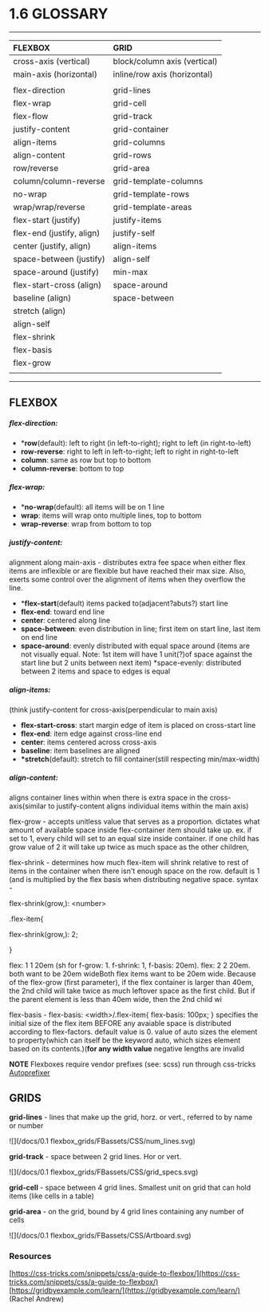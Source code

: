 # 1.6 GLOSSARY

---

| **FLEXBOX** | **GRID** |
| :--- | :--- |
| cross-axis \(vertical\) | block/column axis \(vertical\) |
| main-axis \(horizontal\) | inline/row axis \(horizontal\) |
|  |  |
| flex-direction | grid-lines |
| flex-wrap | grid-cell |
| flex-flow | grid-track |
| justify-content | grid-container |
| align-items | grid-columns |
| align-content | grid-rows |
| row/reverse | grid-area |
| column/column-reverse | grid-template-columns |
| no-wrap | grid-template-rows |
| wrap/wrap/reverse | grid-template-areas |
| flex-start  \(justify\) | justify-items |
| flex-end \(justify, align\) | justify-self |
| center \(justify, align\) | align-items |
| space-between \(justify\) | align-self |
| space-around \(justify\) | min-max |
| flex-start-cross \(align\) | space-around |
| baseline \(align\) | space-between |
| stretch \(align\) |  |
| align-self |  |
| flex-shrink |  |
| flex-basis |  |
| flex-grow |  |
|  |  |

---

## FLEXBOX

##### **flex-direction:**

* \***row**\(default\): left to right \(in left-to-right\); right to left \(in right-to-left\)
* **row-reverse**: right to left in left-to-right; left to right in right-to-left
* **column**: same as row but top to bottom
* **column-reverse**: bottom to top

##### **flex-wrap:**

* \***no-wrap**\(default\): all items will be on 1 line
* **wrap**: items will wrap onto multiple lines, top to bottom
* **wrap-reverse**: wrap from bottom to top

##### **justify-content:**

alignment along main-axis - distributes extra fee space when either flex items are inflexible or are flexible but have reached their max size. Also, exerts some control over the alignment of items when they overflow the line.

* \***flex-start**\(default\) items packed to\(adjacent?abuts?\) start line
* **flex-end**: toward end line
* **center**: centered along line
* **space-between**: even distribution in line; first item on start line, last item on end line
* **space-around**: evenly distributed with equal space around \(items are not visually equal. Note: 1st item will have 1 unit\(?\)of space against the start line but 2 units between next item\)   \*space-evenly: distributed between 2 items and space to edges is equal

##### **align-items:**

\(think justify-content for cross-axis\(perpendicular to main axis\)

* **flex-start-cross**: start margin edge of item is placed on cross-start line
* **flex-end**: item edge against cross-line end
* **center**: items centered across cross-axis
* **baseline**: item baselines are aligned
* **\*stretch**\(default\): stretch to fill container\(still respecting min/max-width\)

##### **align-content:**

aligns container lines within when there is extra space in the cross-axis\(similar to justify-content aligns individual items within the main axis\)

flex-grow - accepts unitless value that serves as a proportion. dictates what amount of available space inside flex-container item should take up.  ex. if set to 1, every child will set to an equal size inside container. if one child has grow value of 2 it will take up twice as much space as the other children, 

flex-shrink - determines how much flex-item will shrink relative to rest of items in the container when there isn't enough space on the row. default is 1 \(and is multiplied by the flex basis when distributing negative space. syntax -

flex-shrink\(grow,\): &lt;number&gt;

.flex-item{

flex-shrink\(grow,\): 2;

}

flex: 1 1 20em \(sh for f-grow: 1. f-shrink: 1, f-basis: 20em\).  flex: 2 2 20em.  both want to be 20em wideBoth flex items want to be 20em wide. Because of the flex-grow \(first parameter\), if the flex container is larger than 40em, the 2nd child will take twice as much leftover space as the first child. But if the parent element is less than 40em wide, then the 2nd child wi

flex-basis - flex-basis: &lt;width&gt;/.flex-item{ flex-basis: 100px; }   specifies the initial size of the flex item BEFORE any avaiable space is distributed according to flex-factors. default value is 0.  value of auto sizes the element to property\(which can itself be the keyword auto, which sizes element based on its contents.\)\(**for any width value** negative lengths are invalid

**NOTE** Flexboxes require vendor prefixes \(see: scss\) run through css-tricks [Autoprefixer](https://css-tricks.com/autoprefixer/)

## GRIDS

**grid-lines** - lines that make up the grid, horz. or vert., referred to by name or number

![](/docs/0.1 flexbox_grids/FBassets/CSS/num_lines.svg)

**grid-track** - space between 2 grid lines. Hor or vert.

![](/docs/0.1 flexbox_grids/FBassets/CSS/grid_specs.svg)

**grid-cell** - space between 4 grid lines. Smallest unit on grid that can hold items \(like cells in a table\)

**grid-area** - on the grid, bound by 4 grid lines containing any number of cells

![](/docs/0.1 flexbox_grids/FBassets/CSS/Artboard.svg)

### Resources

[https://css-tricks.com/snippets/css/a-guide-to-flexbox/](https://css-tricks.com/snippets/css/a-guide-to-flexbox/)  
[https://gridbyexample.com/learn/](https://gridbyexample.com/learn/)  \(Rachel Andrew\)

